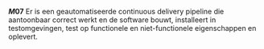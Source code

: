 <!-- begin: measure -->
**$M07$**
Er is een geautomatiseerde continuous delivery pipeline die aantoonbaar correct werkt en de software bouwt, installeert in testomgevingen, test op functionele en niet-functionele eigenschappen en oplevert.
<!-- end: measure -->
